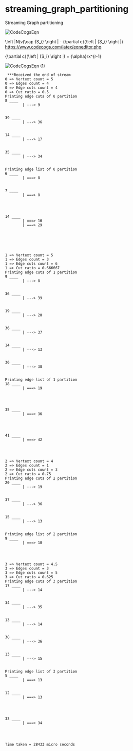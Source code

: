 # streaming_graph_partitioning
Streaming Graph partitioning

![CodeCogsEqn](https://user-images.githubusercontent.com/3313885/58380863-5eb18f80-7fd4-11e9-9214-3136c6275559.png)

\left |N(v)\cap {S_i}  \right | - {\partial c}(\left | {S_i}  \right |) 
https://www.codecogs.com/latex/eqneditor.php

{\partial c}(\left | {S_i}  \right |) = {\alpha}rx^{r-1}

![CodeCogsEqn (1)](https://user-images.githubusercontent.com/3313885/58380913-3b3b1480-7fd5-11e9-9b50-5eea3d9e78d3.png)


```
 ***Received the end of stream
0 => Vertext count = 5
0 => Edges count = 4
0 => Edge cuts count = 4
0 => Cut ratio = 0.5
Printing edge cuts of 0 partition
8 ____
        | ---> 9


39 ____
        | ---> 36


14 ____
        | ---> 17


35 ____
        | ---> 34


Printing edge list of 0 partition
6 ____
        | ===> 8


7 ____
        | ===> 8




14 ____
        | ===> 16
        | ===> 29






1 => Vertext count = 5
1 => Edges count = 3
1 => Edge cuts count = 6
1 => Cut ratio = 0.666667
Printing edge cuts of 1 partition
9 ____
        | ---> 8


36 ____
        | ---> 39


19 ____
        | ---> 20


36 ____
        | ---> 37


14 ____
        | ---> 13


36 ____
        | ---> 38


Printing edge list of 1 partition
18 ____
        | ===> 19




35 ____
        | ===> 36




41 ____
        | ===> 42




2 => Vertext count = 4
2 => Edges count = 1
2 => Edge cuts count = 3
2 => Cut ratio = 0.75
Printing edge cuts of 2 partition
20 ____
        | ---> 19


37 ____
        | ---> 36


15 ____
        | ---> 13


Printing edge list of 2 partition
9 ____
        | ===> 10




3 => Vertext count = 4.5
3 => Edges count = 3
3 => Edge cuts count = 5
3 => Cut ratio = 0.625
Printing edge cuts of 3 partition
17 ____
        | ---> 14


34 ____
        | ---> 35


13 ____
        | ---> 14


38 ____
        | ---> 36


13 ____
        | ---> 15


Printing edge list of 3 partition
5 ____
        | ===> 13


12 ____
        | ===> 13




33 ____
        | ===> 34




Time taken = 28433 micro seconds
```
